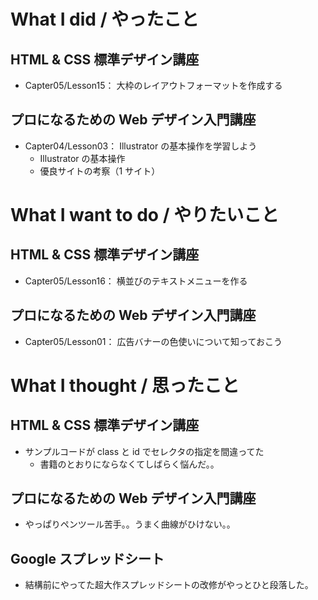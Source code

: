 # What I did / やったこと
## HTML & CSS 標準デザイン講座
- Capter05/Lesson15： 大枠のレイアウトフォーマットを作成する

## プロになるための Web デザイン入門講座
- Capter04/Lesson03： Illustrator の基本操作を学習しよう
    - Illustrator の基本操作
    - 優良サイトの考察（1 サイト）

# What I want to do / やりたいこと
## HTML & CSS 標準デザイン講座
- Capter05/Lesson16： 横並びのテキストメニューを作る

## プロになるための Web デザイン入門講座
- Capter05/Lesson01： 広告バナーの色使いについて知っておこう

# What I thought / 思ったこと
## HTML & CSS 標準デザイン講座
- サンプルコードが class と id でセレクタの指定を間違ってた
    - 書籍のとおりにならなくてしばらく悩んだ。。

## プロになるための Web デザイン入門講座
- やっぱりペンツール苦手。。うまく曲線がひけない。。

## Google スプレッドシート
- 結構前にやってた超大作スプレッドシートの改修がやっとひと段落した。
